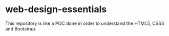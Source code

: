 # web-design-essentials
This repository is like a POC done in order to understand the HTML5, CSS3 and Bootstrap.
